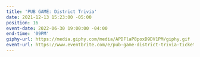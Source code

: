 ```yaml
---
title: 'PUB GAME: District Trivia'
date: 2021-12-13 15:23:00 -05:00
position: 16
event-date: 2022-06-30 19:00:00 -04:00
end-time: '09PM'
giphy-url: https://media.giphy.com/media/APDFlaP8poxD9DV1PM/giphy.gif
event-url: https://www.eventbrite.com/e/pub-game-district-trivia-tickets-344253450337
---
```


